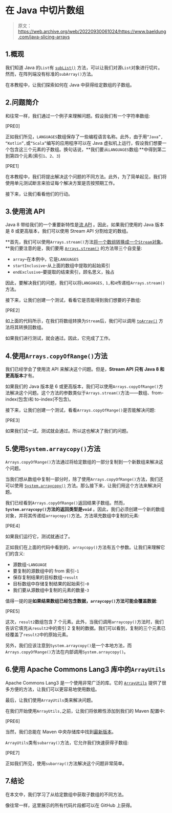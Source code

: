 # 在 Java 中切片数组

> 原文：<https://web.archive.org/web/20220930061024/https://www.baeldung.com/java-slicing-arrays>

## 1.概观

我们知道 Java 的`List`有 [`subList()`](https://web.archive.org/web/20221105192802/https://docs.oracle.com/en/java/javase/11/docs/api/java.base/java/util/List.html#subList(int,int)) 方法，可以让我们对源`List`对象进行切片。然而，在阵列端没有标准的`subArray()`方法。

在本教程中，让我们探索如何在 Java 中获得给定数组的子数组。

## 2.问题简介

和往常一样，我们通过一个例子来理解问题。假设我们有一个字符串数组:

[PRE0]

正如我们所见，`LANGUAGES`数组保存了一些编程语言名称。此外，由于用`“Java”, “Kotlin”,`或`“Scala”`编写的应用程序可以在 Java 虚拟机上运行，假设我们想要一个包含这三个元素的子数组。换句话说，**我们要从`LANGUAGES`数组:**中得到第二到第四个元素(索引`1`、`2`、`3`)

[PRE1]

在本教程中，我们将提出解决这个问题的不同方法。此外，为了简单起见，我们将使用单元测试断言来验证每个解决方案是否按预期工作。

接下来，让我们看看他们的行动。

## 3.使用流 API

Java 8 带给我们的一个重要新特性是[流 API](/web/20221105192802/https://www.baeldung.com/java-8-streams) 。因此，如果我们使用的 Java 版本是 8 或更高版本，我们可以使用 Stream API 分割给定的数组。

**首先，我们可以使用`Arrays.stream()`方法[将一个数组转换成一个`Stream`对象](/web/20221105192802/https://www.baeldung.com/java-stream-to-array#array-to-stream)。**我们要注意的是，我们要用 [`Arrays.stream()`](https://web.archive.org/web/20221105192802/https://docs.oracle.com/javase/8/docs/api/java/util/Arrays.html#stream-T:A-int-int-) 的方法带三个自变量:

*   `array`–在本例中，它是`LANGUAGES`
*   `startInclusive`–从上面的数组中提取的起始索引
*   `endExclusive`–要提取的结束索引，顾名思义，独占

因此，要解决我们的问题，我们可以将`LANGUAGES,` `1,`和`4`传递给`Arrays.stream()`方法。

接下来，让我们创建一个测试，看看它是否能得到我们想要的子数组:

[PRE2]

如上面的代码所示，在我们将数组转换为`Stream`后，我们可以调用 [`toArray()`](/web/20221105192802/https://www.baeldung.com/java-stream-to-array#1-method-reference) 方法将其转换回数组。

如果我们进行测试，就会通过。因此，它完成了工作。

## 4.使用`Arrays.copyOfRange()`方法

我们已经学会了使用流 API 来解决这个问题。但是，**Stream API 只有 Java 8 和更高版本**才有。

如果我们的 Java 版本是 6 或更高版本，我们可以使用`Arrays.copyOfRange()`方法解决这个问题。这个方法的参数类似于`Arrays.stream()`方法——数组、from-index(包含)和 to-index(不包含)。

接下来，让我们创建一个测试，看看`Arrays.copyOfRange()`是否能解决问题:

[PRE3]

如果我们试一试，测试就会通过。所以这也解决了我们的问题。

## 5.使用`System.arraycopy()`方法

`Arrays.copyOfRange()`方法通过将给定数组的一部分复制到一个新数组来解决这个问题。

当我们想从数组中复制一部分时，除了使用`Arrays.copyOfRange()`方法，我们还可以使用 [`System.arraycopy()`](https://web.archive.org/web/20221105192802/https://docs.oracle.com/javase/8/docs/api/java/lang/System.html#arraycopy-java.lang.Object-int-java.lang.Object-int-int-) 方法。那么接下来，让我们用这个方法来解决问题。

我们已经看到`Arrays.copyOfRange()`返回结果子数组。然而，**`System.arraycopy()`方法的返回类型是`void`** 。因此，我们必须创建一个新的数组对象，并将其传递给`arraycopy()`方法。方法填充数组中复制的元素:

[PRE4]

如果我们运行它，测试就通过了。

正如我们在上面的代码中看到的，`arraycopy()`方法有五个参数。让我们来理解它们的含义:

*   源数组-`LANGUAGE`
*   要复制的源数组中的 from 索引-`1`
*   保存复制结果的目标数组-`result`
*   目标数组中存储复制结果的起始索引-`0`
*   我们要从源数组中复制的元素的数量-`3`

值得一提的是**如果结果数组已经包含数据，`arraycopy()`方法可能会覆盖数据**:

[PRE5]

这次，`result2`数组包含 7 个元素。此外，当我们调用`arraycopy()`方法时，我们告诉它填充从`result2`中的索引 2 复制的数据。我们可以看到，复制的三个元素已经覆盖了`result2`中的原始元素。

另外，我们应该注意到`System.arraycopy()`是一个本地方法，而`Arrays.copyOfRange()`方法在内部调用`System.arraycopy()`。

## 6.使用 Apache Commons Lang3 库中的`ArrayUtils`

Apache Commons Lang3 是一个使用非常广泛的库。它的 [`ArrayUtils`](/web/20221105192802/https://www.baeldung.com/array-processing-commons-lang#arrayutils) 提供了很多方便的方法，让我们可以更容易地使用数组。

最后，让我们使用`ArrayUtils`类来解决问题。

在我们开始使用`ArrayUtils,`之前，让我们将依赖性添加到我们的 Maven 配置中:

[PRE6]

当然，我们总能在 Maven 中央存储库中找到[最新版本](https://web.archive.org/web/20221105192802/https://search.maven.org/search?q=g:org.apache.commons%20AND%20a:commons-lang3&core=gav)。

`ArrayUtils`类有`subarray()`方法，它允许我们快速获得子数组:

[PRE7]

正如我们所见，使用`subarray()`方法解决这个问题非常简单。

## 7.结论

在本文中，我们学习了从给定数组中获取子数组的不同方法。

像往常一样，这里展示的所有代码片段都可以在 GitHub 上获得。